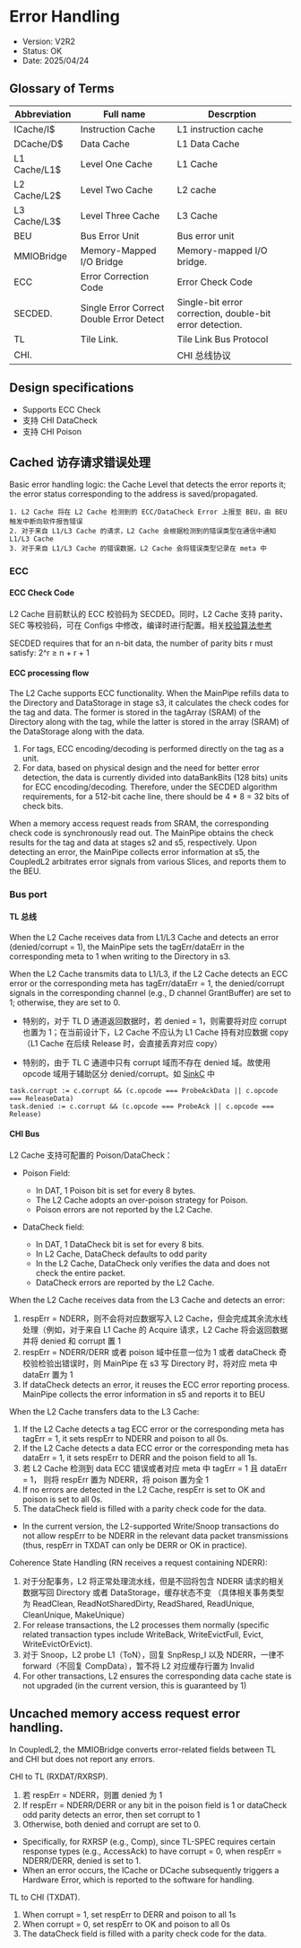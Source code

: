 # Error Handling

- Version: V2R2
- Status: OK
- Date: 2025/04/24

## Glossary of Terms

| Abbreviation | Full name                                | Descrption                                               |
| ------------ | ---------------------------------------- | -------------------------------------------------------- |
| ICache/I$    | Instruction Cache                        | L1 instruction cache                                     |
| DCache/D$    | Data Cache                               | L1 Data Cache                                            |
| L1 Cache/L1$ | Level One Cache                          | L1 Cache                                                 |
| L2 Cache/L2$ | Level Two Cache                          | L2 cache                                                 |
| L3 Cache/L3$ | Level Three Cache                        | L3 Cache                                                 |
| BEU          | Bus Error Unit                           | Bus error unit                                           |
| MMIOBridge   | Memory-Mapped I/O Bridge                 | Memory-mapped I/O bridge.                                |
| ECC          | Error Correction Code                    | Error Check Code                                         |
| SECDED.      | Single Error Correct Double Error Detect | Single-bit error correction, double-bit error detection. |
| TL           | Tile Link.                               | Tile Link Bus Protocol                                   |
| CHI.         |                                          | CHI 总线协议                                                 |

## Design specifications

- Supports ECC Check
- 支持 CHI DataCheck
- 支持 CHI Poison

## Cached 访存请求错误处理

Basic error handling logic: the Cache Level that detects the error reports it;
the error status corresponding to the address is saved/propagated.

    1. L2 Cache 将在 L2 Cache 检测到的 ECC/DataCheck Error 上报至 BEU，由 BEU 触发中断向软件报告错误
    2. 对于来自 L1/L3 Cache 的请求，L2 Cache 会根据检测到的错误类型在通信中通知 L1/L3 Cache
    3. 对于来自 L1/L3 Cache 的错误数据，L2 Cache 会将错误类型记录在 meta 中


### ECC

#### ECC Check Code

L2 Cache 目前默认的 ECC 校验码为 SECDED。同时，L2 Cache 支持 parity、SEC 等校验码，可在 Configs
中修改，编译时进行配置。相关[校验算法参考](https://github.com/OpenXiangShan/Utility/blob/master/src/main/scala/utility/ECC.scala)

SECDED requires that for an n-bit data, the number of parity bits r must
satisfy: 2^r ≥ n + r + 1

#### ECC processing flow

The L2 Cache supports ECC functionality. When the MainPipe refills data to the
Directory and DataStorage in stage s3, it calculates the check codes for the tag
and data. The former is stored in the tagArray (SRAM) of the Directory along
with the tag, while the latter is stored in the array (SRAM) of the DataStorage
along with the data.

1. For tags, ECC encoding/decoding is performed directly on the tag as a unit.
2. For data, based on physical design and the need for better error detection,
   the data is currently divided into dataBankBits (128 bits) units for ECC
   encoding/decoding. Therefore, under the SECDED algorithm requirements, for a
   512-bit cache line, there should be 4 * 8 = 32 bits of check bits.

When a memory access request reads from SRAM, the corresponding check code is
synchronously read out. The MainPipe obtains the check results for the tag and
data at stages s2 and s5, respectively. Upon detecting an error, the MainPipe
collects error information at s5, the CoupledL2 arbitrates error signals from
various Slices, and reports them to the BEU.

### Bus port

#### TL 总线

When the L2 Cache receives data from L1/L3 Cache and detects an error
(denied/corrupt = 1), the MainPipe sets the tagErr/dataErr in the corresponding
meta to 1 when writing to the Directory in s3.

When the L2 Cache transmits data to L1/L3, if the L2 Cache detects an ECC error
or the corresponding meta has tagErr/dataErr = 1, the denied/corrupt signals in
the corresponding channel (e.g., D channel GrantBuffer) are set to 1; otherwise,
they are set to 0.

- 特别的，对于 TL D 通道返回数据时，若 denied = 1，则需要将对应 corrupt 也置为 1；在当前设计下，L2 Cache 不应认为 L1
  Cache 持有对应数据 copy（L1 Cache 在后续 Release 时，会直接丢弃对应 copy）

- 特别的，由于 TL C 通道中只有 corrupt 域而不存在 denied 域。故使用 opcode 域用于辅助区分 denied/corrupt。如
  [SinkC](https://github.com/OpenXiangShan/CoupledL2/blob/master/src/main/scala/coupledL2/SinkC.scala)
  中
```
task.corrupt := c.corrupt && (c.opcode === ProbeAckData || c.opcode === ReleaseData)
task.denied := c.corrupt && (c.opcode === ProbeAck || c.opcode === Release)
```

#### CHI Bus

L2 Cache 支持可配置的 Poison/DataCheck：
- Poison Field:
    - In DAT, 1 Poison bit is set for every 8 bytes.
    - The L2 Cache adopts an over-poison strategy for Poison.
    - Poison errors are not reported by the L2 Cache.

- DataCheck field:
    - In DAT, 1 DataCheck bit is set for every 8 bits.
    - In L2 Cache, DataCheck defaults to odd parity
    - In the L2 Cache, DataCheck only verifies the data and does not check the
      entire packet.
    - DataCheck errors are reported by the L2 Cache.

When the L2 Cache receives data from the L3 Cache and detects an error:

1. respErr = NDERR，则不会将对应数据写入 L2 Cache，但会完成其余流水线处理（例如，对于来自 L1 Cache 的 Acquire
   请求，L2 Cache 将会返回数据并将 denied 和 corrupt 置 1
2. respErr = NDERR/DERR 或者 poison 域中任意一位为 1 或者 dataCheck 奇校验检验出错误时，则 MainPipe 在
   s3 写 Directory 时，将对应 meta 中 dataErr 置为 1
3. If dataCheck detects an error, it reuses the ECC error reporting process.
   MainPipe collects the error information in s5 and reports it to BEU

When the L2 Cache transfers data to the L3 Cache:

1. If the L2 Cache detects a tag ECC error or the corresponding meta has tagErr
   = 1, it sets respErr to NDERR and poison to all 0s.
2. If the L2 Cache detects a data ECC error or the corresponding meta has
   dataErr = 1, it sets respErr to DERR and the poison field to all 1s.
3. 若 L2 Cache 检测到 data ECC 错误或者对应 meta 中 tagErr = 1 且 dataErr = 1， 则将 respErr 置为
   NDERR，将 poison 置为全 1
4. If no errors are detected in the L2 Cache, respErr is set to OK and poison is
   set to all 0s.
5. The dataCheck field is filled with a parity check code for the data.

* In the current version, the L2-supported Write/Snoop transactions do not allow
  respErr to be NDERR in the relevant data packet transmissions (thus, respErr
  in TXDAT can only be DERR or OK in practice).

Coherence State Handling (RN receives a request containing NDERR):

1. 对于分配事务，L2 将正常处理流水线，但是不回将包含 NDERR 请求的相关数据写回 Directory 或者 DataStorage，缓存状态不变
   （具体相关事务类型为 ReadClean, ReadNotSharedDirty, ReadShared, ReadUnique,
   CleanUnique, MakeUnique）
2. For release transactions, the L2 processes them normally (specific related
   transaction types include WriteBack, WriteEvictFull, Evict,
   WriteEvictOrEvict).
3. 对于 Snoop，L2 probe L1（ToN），回复 SnpResp_I 以及 NDERR，一律不 forward（不回复 CompData），暂不将
   L2 对应缓存行置为 Invalid
4. For other transactions, L2 ensures the corresponding data cache state is not
   upgraded (in the current version, this is guaranteed by 1)

## Uncached memory access request error handling.

In CoupledL2, the MMIOBridge converts error-related fields between TL and CHI
but does not report any errors.

CHI to TL (RXDAT/RXRSP).

1. 若 respErr = NDERR，则置 denied 为 1
2. If respErr = NDERR/DERR or any bit in the poison field is 1 or dataCheck odd
   parity detects an error, then set corrupt to 1
3. Otherwise, both denied and corrupt are set to 0.

- Specifically, for RXRSP (e.g., Comp), since TL-SPEC requires certain response
  types (e.g., AccessAck) to have corrupt = 0, when respErr = NDERR/DERR, denied
  is set to 1.
- When an error occurs, the ICache or DCache subsequently triggers a Hardware
  Error, which is reported to the software for handling.

TL to CHI (TXDAT).

1. When corrupt = 1, set respErr to DERR and poison to all 1s
2. When corrupt = 0, set respErr to OK and poison to all 0s
3. The dataCheck field is filled with a parity check code for the data.
